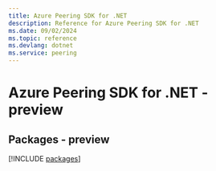 ```yaml
---
title: Azure Peering SDK for .NET
description: Reference for Azure Peering SDK for .NET
ms.date: 09/02/2024
ms.topic: reference
ms.devlang: dotnet
ms.service: peering
---
```

# Azure Peering SDK for .NET - preview
## Packages - preview
[!INCLUDE [packages](peering-index.md)]